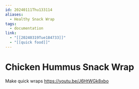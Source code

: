 ```yaml
---
id: 20240111Thu133114
aliases:
  - Healthy Snack Wrap
tags:
  - documentation
link:
  - "[[20240319Tue184733]]"
  - "[[quick food]]"
---
```

# Chicken Hummus Snack Wrap

Make quick wraps https://youtu.be/J6HtWGk8xbo
